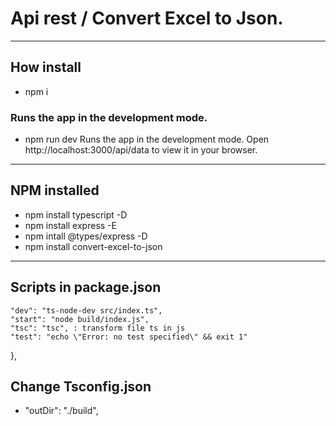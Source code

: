 # Api rest / Convert Excel to Json.
---
## How install
- npm i
### Runs the app in the development mode.
- npm run dev
Runs the app in the development mode.
Open http://localhost:3000/api/data to view it in your browser.
---
## NPM installed

- npm install typescript -D
- npm install express -E
- npm intall @types/express -D
- npm install convert-excel-to-json

---
## Scripts in package.json
    "dev": "ts-node-dev src/index.ts",
    "start": "node build/index.js",
    "tsc": "tsc", : transform file ts in js
    "test": "echo \"Error: no test specified\" && exit 1"
  },

## Change Tsconfig.json

- "outDir": "./build",   